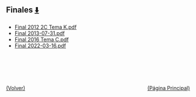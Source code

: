 
<html>
<body>
<h2>Finales <a href="https://downgit.github.io/#/home?url=https://github.com/Apuntes-FIUBA/Apuntes-Electronica/tree/main/86 - Electrónica/8601 - Tecnica Digital/Examenes/Finales" style="font-size:20px">  ⬇️ </a></h2>
<ul>
    <li><a href="Final 2012 2C Tema K.pdf">Final 2012 2C Tema K.pdf</a></li>
    <li><a href="Final 2013-07-31.pdf">Final 2013-07-31.pdf</a></li>
    <li><a href="Final 2016 Tema C.pdf">Final 2016 Tema C.pdf</a></li>
    <li><a href="Final 2022-03-16.pdf">Final 2022-03-16.pdf</a></li>
</ul>
</body>
</html>













<br><br><br><br><br><a href="../" style="float: left">(Volver)</a> <a href="https://apuntes-fiuba.github.io/Apuntes-Electronica" style="float: right">(Página Principal)</a>
